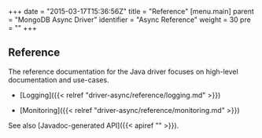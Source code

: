+++
date = "2015-03-17T15:36:56Z"
title = "Reference"
[menu.main]
  parent = "MongoDB Async Driver"
  identifier = "Async Reference"
  weight = 30
  pre = "<i class='fa fa-book'></i>"
+++

## Reference

The reference documentation for the Java driver focuses on high-level documentation and use-cases. 

- [Logging]({{< relref "driver-async/reference/logging.md" >}})

- [Monitoring]({{< relref "driver-async/reference/monitoring.md" >}})

See also [Javadoc-generated API]({{< apiref "" >}}).

